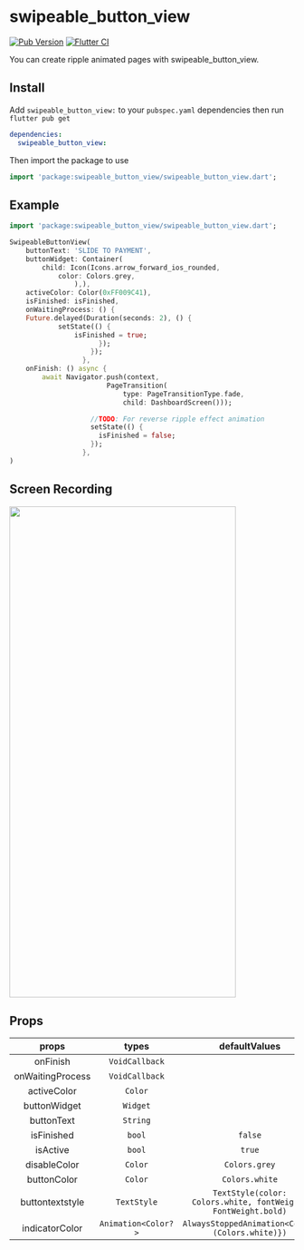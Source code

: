 # swipeable_button_view

[![Pub Version](https://img.shields.io/pub/v/swipeable_button_view.svg?style=flat-square)](https://pub.dartlang.org/packages/swipeable_button_view)
[![Flutter CI](https://github.com/dooboolab/swipeable_button_view/actions/workflows/ci.yml/badge.svg)](https://github.com/dooboolab/swipeable_button_view/actions/workflows/ci.yml)

You can create ripple animated pages with swipeable_button_view.

## Install

Add `swipeable_button_view:` to your `pubspec.yaml` dependencies then run `flutter pub get`

```yaml
dependencies:
  swipeable_button_view:
```

Then import the package to use

```dart
import 'package:swipeable_button_view/swipeable_button_view.dart';
```

## Example

```dart
import 'package:swipeable_button_view/swipeable_button_view.dart';

SwipeableButtonView(
    buttonText: 'SLIDE TO PAYMENT',
    buttonWidget: Container(
        child: Icon(Icons.arrow_forward_ios_rounded,
            color: Colors.grey,
                ),),
    activeColor: Color(0xFF009C41),
    isFinished: isFinished,
    onWaitingProcess: () {
    Future.delayed(Duration(seconds: 2), () {
            setState(() {
                isFinished = true;
                      });
                    });
                  },
    onFinish: () async {
        await Navigator.push(context,
                        PageTransition(
                            type: PageTransitionType.fade,
                            child: DashboardScreen()));

                    //TODO: For reverse ripple effect animation
                    setState(() {
                      isFinished = false;
                    });
                  },
)
```

## Screen Recording

<img src="https://raw.githubusercontent.com/cmrnrbs/swipeable_button_view/master/doc/record.gif"  width="400" height="866">

## Props

|      props       |        types        |                         defaultValues                         | isRequired |
| :--------------: | :-----------------: | :-----------------------------------------------------------: | :--------: |
|     onFinish     |   `VoidCallback`    |                                                               |   `true`   |
| onWaitingProcess |   `VoidCallback`    |                                                               |   `true`   |
|   activeColor    |       `Color`       |                                                               |   `true`   |
|   buttonWidget   |      `Widget`       |                                                               |   `true`   |
|    buttonText    |      `String`       |                                                               |   `true`   |
|    isFinished    |       `bool`        |                            `false`                            |            |
|     isActive     |       `bool`        |                            `true`                             |            |
|   disableColor   |       `Color`       |                         `Colors.grey`                         |            |
|   buttonColor    |       `Color`       |                        `Colors.white`                         |            |
| buttontextstyle  |     `TextStyle`     | `TextStyle(color: Colors.white, fontWeight: FontWeight.bold)` |            |
|  indicatorColor  | `Animation<Color?>` |        `AlwaysStoppedAnimation<Color>(Colors.white)})`        |            |
